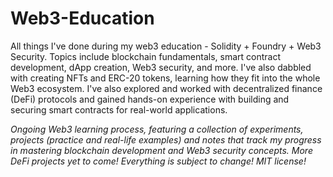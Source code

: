 # Web3-Education
All things I've done during my web3 education - Solidity + Foundry + Web3 Security. Topics include blockchain fundamentals, smart contract development, dApp creation, Web3 security, and more. I've also dabbled with creating NFTs and ERC-20 tokens, learning how they fit into the whole Web3 ecosystem. I've also explored and worked with decentralized finance (DeFi) protocols and gained hands-on experience with building and securing smart contracts for real-world applications.

<i>Ongoing Web3 learning process, featuring a collection of experiments, projects (practice and real-life examples) and notes that track my progress in mastering blockchain development and Web3 security concepts. More DeFi projects yet to come! Everything is subject to change! MIT license!</i>
